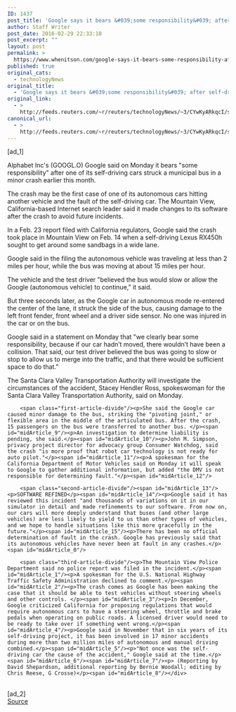 ```yaml
---
ID: 1437
post_title: 'Google says it bears &#039;some responsibility&#039; after self-driving car hit bus'
author: Staff Writer
post_date: 2016-02-29 22:33:10
post_excerpt: ""
layout: post
permalink: >
  https://www.whenitson.com/google-says-it-bears-some-responsibility-after-self-driving-car-hit-bus/
published: true
original_cats:
  - technologyNews
original_title:
  - 'Google says it bears &#039;some responsibility&#039; after self-driving car hit bus'
original_link:
  - >
    http://feeds.reuters.com/~r/reuters/technologyNews/~3/CYwKyARkqcI/story01.htm
canonical_url:
  - >
    http://feeds.reuters.com/~r/reuters/technologyNews/~3/CYwKyARkqcI/story01.htm
---
```

 [ad_1]
<br><div id="articleText">
<span id="midArticle_start"/>

<span id="midArticle_0"/><span class="focusParagraph" readability="3"><p><span class="articleLocatio&lt;/span&gt;n">Alphabet Inc's (<span id="symbol_GOOGL.O_0">GOOGL.O</span>) Google said on Monday it bears "some responsibility" after one of its self-driving cars struck a municipal bus in a minor crash earlier this month.</span></p></span><span id="midArticle_1"/><p>The crash may be the first case of one of its autonomous cars hitting another vehicle and the fault of the self-driving car. The Mountain View, California-based Internet search leader said it made changes to its software after the crash to avoid future incidents.</p><span id="midArticle_2"/><p>In a Feb. 23 report filed with California regulators, Google said the crash took place in Mountain View on Feb. 14 when a self-driving Lexus RX450h sought to get around some sandbags in a wide lane.</p><span id="midArticle_3"/><p>Google said in the filing the autonomous vehicle was traveling at less than 2 miles per hour, while the bus was moving at about 15 miles per hour. </p><span id="midArticle_4"/><p>The vehicle and the test driver "believed the bus would slow or allow the Google (autonomous vehicle) to continue," it said.</p><span id="midArticle_5"/><p>But three seconds later, as the Google car in autonomous mode re-entered the center of the lane, it struck the side of the bus, causing damage to the left front fender, front wheel and a driver side sensor. No one was injured in the car or on the bus.</p><span id="midArticle_6"/><p>Google said in a statement on Monday that "we clearly bear some responsibility, because if our car hadn’t moved, there wouldn’t have been a collision. That said, our test driver believed the bus was going to slow or stop to allow us to merge into the traffic, and that there would be sufficient space to do that."</p><span id="midArticle_7"/><p>The Santa Clara Valley Transportation Authority will investigate the circumstances of the accident, Stacey Hendler Ross, spokeswoman for the Santa Clara Valley Transportation Authority, said on Monday.</p><span id="midArticle_8"/>
        
        <span class="first-article-divide"/><p>She said the Google car caused minor damage to the bus, striking the "pivoting joint," or flexible area in the middle of the articulated bus. After the crash, 15 passengers on the bus were transferred to another bus. </p><span id="midArticle_9"/><p>An investigation to determine liability is pending, she said.</p><span id="midArticle_10"/><p>John M. Simpson, privacy project director for advocacy group Consumer Watchdog, said the crash "is more proof that robot car technology is not ready for auto pilot."</p><span id="midArticle_11"/><p>A spokesman for the California Department of Motor Vehicles said on Monday it will speak to Google to gather additional information, but added "the DMV is not responsible for determining fault."</p><span id="midArticle_12"/>
        
        <span class="second-article-divide"/><span id="midArticle_13"/><p>SOFTWARE REFINED</p><span id="midArticle_14"/><p>Google said it has reviewed this incident "and thousands of variations on it in our simulator in detail and made refinements to our software. From now on, our cars will more deeply understand that buses (and other large vehicles) are less likely to yield to us than other types of vehicles, and we hope to handle situations like this more gracefully in the future."</p><span id="midArticle_15"/><p>There has been no official determination of fault in the crash. Google has previously said that its autonomous vehicles have never been at fault in any crashes.</p><span id="midArticle_0"/>
        
        <span class="third-article-divide"/><p>The Mountain View Police Department said no police report was filed in the incident.</p><span id="midArticle_1"/><p>A spokesman for the U.S. National Highway Traffic Safety Administration declined to comment.</p><span id="midArticle_2"/><p>The crash comes as Google has been making the case that it should be able to test vehicles without steering wheels and other controls. </p><span id="midArticle_3"/><p>In December, Google criticized California for proposing regulations that would require autonomous cars to have a steering wheel, throttle and brake pedals when operating on public roads. A licensed driver would need to be ready to take over if something went wrong.</p><span id="midArticle_4"/><p>Google said in November that in six years of its self-driving project, it has been involved in 17 minor accidents during more than two million miles of autonomous and manual driving combined.</p><span id="midArticle_5"/><p>"Not once was the self-driving car the cause of the accident," Google said at the time.</p><span id="midArticle_6"/><span id="midArticle_7"/><p> (Reporting by David Shepardson, additional reporting by Bernie Woodall; editing by Chris Reese, G Crosse)</p><span id="midArticle_8"/></div>
<br>[ad_2]
<br><a href="http://feeds.reuters.com/~r/reuters/technologyNews/~3/CYwKyARkqcI/story01.htm">Source </a>